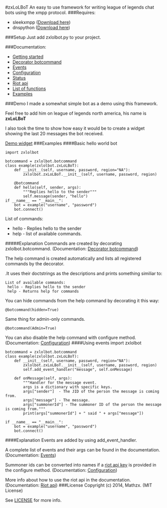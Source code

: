 #zxLoLBoT
An easy to use framework for writing league of legends chat bots using the xmpp protocol.
###Requires:
* sleekxmpp ([Download here](http://sleekxmpp.com))
* dnspython ([Download here](http://dnspython.org))

###Setup
Just add zxlolbot.py to your project.

###Documentation:
* [Getting started](doc/gettingStarted.md)
* [Decorator botcommand](doc/decorator.md)
* [Events](doc/events.md)
* [Configuration](doc/configure.md)
* [Status](doc/status.md)
* [Riot api](doc/riotapi.md)
* [List of functions](doc/functions.md)
* [Examples](examples/)

###Demo
I made a somewhat simple bot as a demo using this framework.

Feel free to add him on league of legends north america, his name is **zxLoLBoT**

I also took the time to show how easy it would be to create a widget showing the last 20 messages the bot received.

[Demo widget](http://mathzx.com/zxlolbot.php)
###Examples
####Basic hello world bot

	import zxlolbot

	botcommand = zxlolbot.botcommand
	class example(zxlolbot.zxLoLBoT):
		def __init__(self, username, password, region="NA"):
			zxlolbot.zxLoLBoT.__init__(self, username, password, region)

		@botcommand
		def hello(self, sender, args):
			"""Replies hello to the sender"""
			self.message(sender, "hello")
	if __name__ == "__main__":
		bot = example("username", "password")
		bot.connect()
List of commands:

* hello -  Replies hello to the sender
* help - list of available commands.

#####Explanation
Commands are created by decorating zxlolbot.botcommand. (Documentation: [Decorator botcommand](doc/decorator.md))

The help command is created automatically and lists all registered commands by the decorator.

.It uses their doctstrings as the descriptions and prints something similiar to:

	List of available commands:
	 hello - Replies hello to the sender
	 help - Returns help for commands

You can hide commands from the help command by decorating it this way:

    @botcommand(hidden=True)
Same thing for admin-only commands.

    @botcommand(Admin=True)

You can also disable the help command with configure method. (Documentation: [Configuration](doc/configure.md))
####Using events
	import zxlolbot

	botcommand = zxlolbot.botcommand
	class example(zxlolbot.zxLoLBoT):
		def __init__(self, username, password, region="NA"):
			zxlolbot.zxLoLBoT.__init__(self, username, password, region)
			self.add_event_handler("message", self.onMessage)

		def onMessage(self, args):
			"""Handler for the message event.
			args is a dictionary with specific keys.
			args["sender"]  - The JID of the person the message is coming from.
			args["message"] - The message.
			args["summonerId"] - The summoner ID of the person the message is coming from."""
			print(args["summonerId"] + " said " + args["message"])

	if __name__ == "__main__":
		bot = example("username", "password")
		bot.connect()
####Explanation
Events are added by using add_event_handler.

A complete list of events and their args can be found in the documentation. (Documentation: [Events](doc/events.md))

Summoner ids can be converted into names if a [riot api key](https://developer.riotgames.com/) is provided in the configure method. (Documentation: [Configuration](doc/configure.md))

More info about how to use the riot api in the documentation.(Documentation: [Riot api](doc/riotapi.md))
###License
Copyright (c) 2014, Mathzx. (MIT License)

See [LICENSE](LICENCE) for more info.
